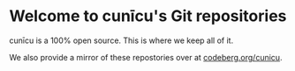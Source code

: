 # Welcome to cunīcu's Git repositories

cunīcu is a 100% open source. This is where we keep all of it.

We also provide a mirror of these repostories over at [codeberg.org/cunicu](https://codeberg.org/cunicu).
